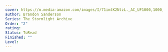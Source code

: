 ```yaml
---
cover: https://m.media-amazon.com/images/I/71imlK2NtzL._AC_UF1000,1000_QL80_.jpg
author: Brandon Sanderson
Series: The Stormlight Archive
Order: "2"
rating: 
Status: ToRead
Finished: ""
Level:
---
```








